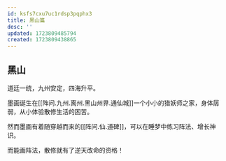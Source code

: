 ```yaml
---
id: ksfs7cxu7uc1rdsp3pqphx3
title: 黑山篇
desc: ''
updated: 1723809485794
created: 1723809438865
---
```


## 黑山

道廷一统，九州安定，四海升平。

墨画诞生在[[阵问.九州.离州.黑山州界.通仙城]]一个小小的猎妖师之家，身体孱弱，从小体验散修生活的困苦。

然而墨画有着随穿越而来的[[阵问.仙.道碑]]，可以在睡梦中练习阵法、增长神识。

而能画阵法，散修就有了逆天改命的资格！
